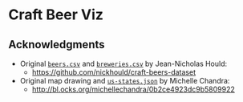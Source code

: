 # Craft Beer Viz

## Acknowledgments

  * Original [`beers.csv`](dataset/original/beers.csv) and [`breweries.csv`](dataset/original/breweries.csv) by Jean-Nicholas Hould:
    * https://github.com/nickhould/craft-beers-dataset
  * Original map drawing and [`us-states.json`](web/data/us-states.json) by Michelle Chandra:
    * http://bl.ocks.org/michellechandra/0b2ce4923dc9b5809922
